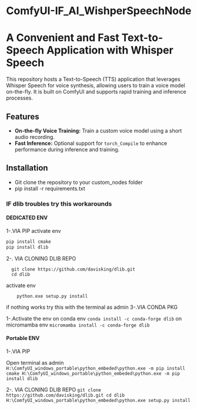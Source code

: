 # ComfyUI-IF_AI_WishperSpeechNode
# A Convenient and Fast Text-to-Speech Application with Whisper Speech

This repository hosts a Text-to-Speech (TTS) application that leverages Whisper Speech for voice synthesis, allowing users to train a voice model on-the-fly. It is built on ComfyUI and supports rapid training and inference processes.

## Features
- **On-the-fly Voice Training:** Train a custom voice model using a short audio recording.
- **Fast Inference:** Optional support for `torch_Compile` to enhance performance during inference and training.

## Installation
- Git clone the repository to your custom_nodes folder 
- pip install -r requirements.txt


### IF dlib troubles try this workarounds

#### DEDICATED ENV
1-.VIA PIP
activate env
  ```bash
  pip install cmake
  pip install dlib
  
  ```
2-. VIA CLONING DLIB REPO
  ```
    git clone https://github.com/davisking/dlib.git
    cd dlib
  ```
  activate env
  ```
      python.exe setup.py install
  ```

if nothing works try this with the terminal as admin
3-.VIA CONDA PKG

1-.Activate the env
on conda env
`conda install -c conda-forge dlib`
on micromamba env
`micromamba install -c conda-forge dlib`

#### Portable ENV
1-.VIA PIP

  Open terminal as admin
    ```
   H:\ComfyUI_windows_portable\python_embeded\python.exe -m pip install cmake
   H:\ComfyUI_windows_portable\python_embeded\python.exe -m pip install dlib
    ```
    
2-. VIA CLONING DLIB REPO
    ```
    git clone https://github.com/davisking/dlib.git
    cd dlib
    H:\ComfyUI_windows_portable\python_embeded\python.exe setup.py install
    ```






   


